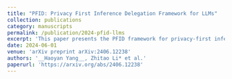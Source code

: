 ```yaml
---
title: "PFID: Privacy First Inference Delegation Framework for LLMs"
collection: publications
category: manuscripts
permalink: /publication/2024-pfid-llms
excerpt: 'This paper presents the PFID framework for privacy-first inference delegation in large language models.'
date: 2024-06-01
venue: 'arXiv preprint arXiv:2406.12238'
authors: '__Haoyan Yang__, Zhitao Li* et al.'
paperurl: 'https://arxiv.org/abs/2406.12238'
---
```


